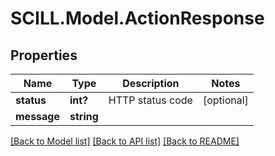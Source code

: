 # SCILL.Model.ActionResponse
## Properties

Name | Type | Description | Notes
------------ | ------------- | ------------- | -------------
**status** | **int?** | HTTP status code | [optional] 
**message** | **string** |  | 

[[Back to Model list]](../README.md#documentation-for-models) [[Back to API list]](../README.md#documentation-for-api-endpoints) [[Back to README]](../README.md)

